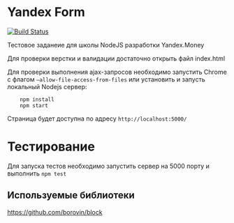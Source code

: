 # Yandex Form
[![Build Status](https://travis-ci.org/borovin/yandex-form.svg?branch=master)](https://travis-ci.org/borovin/yandex-form)

Тестовое заданеие для школы NodeJS разработки Yandex.Money

Для проверки верстки и валидации достаточно открыть файл index.html

Для проверки выполнения ajax-запросов необходимо запустить Chrome с флагом `–allow-file-access-from-files`
или установить и запусть локальный Nodejs сервер:

```
    npm install
    npm start
```

Страница будет доступна по адресу `http://localhost:5000/`

# Тестирование

Для запуска тестов необходимо запустить сервер на 5000 порту и выполнить `npm test`

## Используемые библиотеки

https://github.com/borovin/block
